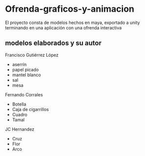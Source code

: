 # Ofrenda-graficos-y-animacion
El proyecto consta de modelos hechos en maya, exportado a unity terminando en una aplicación con una ofrenda interactiva 

## modelos elaborados y su autor
Francisco Gutiérrez López
-  aserrín
-  papel picado
-  mantel blanco
-  sal
-  mesa

Fernando Corrales
- Botella
- Caja de cigarrillos
- Cuadro
- Tamal

JC Hernandez
- Cruz
- Flor
- Arco
